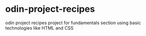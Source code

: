 # odin-project-recipes
odin project recipes project for fundamentals section
using basic technologies like HTML and CSS

